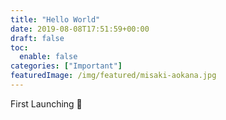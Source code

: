```yaml
---
title: "Hello World"
date: 2019-08-08T17:51:59+00:00
draft: false
toc:
  enable: false
categories: ["Important"]
featuredImage: /img/featured/misaki-aokana.jpg
---
```


First Launching 🙂
